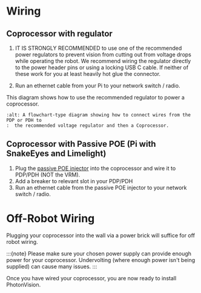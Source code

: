 # Wiring

## Coprocessor with regulator

1. IT IS STRONGLY RECOMMENDED to use one of the recommended power regulators to prevent vision from cutting out from voltage drops while operating the robot. We recommend wiring the regulator directly to the power header pins or using a locking USB C cable. If neither of these work for you at least heavily hot glue the connector.

2. Run an ethernet cable from your Pi to your network switch / radio.

This diagram shows how to use the recommended regulator to power a coprocessor.

```{image} images/pololu-diagram.png
:alt: A flowchart-type diagram showing how to connect wires from the PDP or PDH to
:  the recommended voltage regulator and then a Coprocessor.
```

## Coprocessor with Passive POE (Pi with SnakeEyes and Limelight)

1. Plug the [passive POE injector](https://www.revrobotics.com/rev-11-1210/) into the coprocessor and wire it to PDP/PDH (NOT the VRM).
2. Add a breaker to relevant slot in your PDP/PDH
3. Run an ethernet cable from the passive POE injector to your network switch / radio.

# Off-Robot Wiring

Plugging your coprocessor into the wall via a power brick will suffice for off robot wiring.

:::{note}
Please make sure your chosen power supply can provide enough power for your coprocessor. Undervolting (where enough power isn't being supplied) can cause many issues.
:::

Once you have wired your coprocessor, you are now ready to install PhotonVision.
